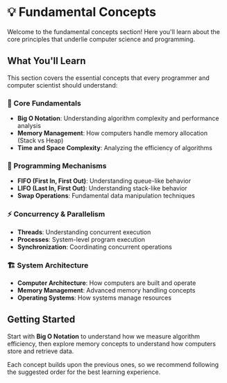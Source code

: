 # 💡 Fundamental Concepts

Welcome to the fundamental concepts section! Here you'll learn about the core principles that underlie computer science and programming.

## What You'll Learn

This section covers the essential concepts that every programmer and computer scientist should understand:

### 🎯 Core Fundamentals
- **Big O Notation**: Understanding algorithm complexity and performance analysis
- **Memory Management**: How computers handle memory allocation (Stack vs Heap)
- **Time and Space Complexity**: Analyzing the efficiency of algorithms

### 🔄 Programming Mechanisms
- **FIFO (First In, First Out)**: Understanding queue-like behavior
- **LIFO (Last In, First Out)**: Understanding stack-like behavior
- **Swap Operations**: Fundamental data manipulation techniques

### ⚡ Concurrency & Parallelism
- **Threads**: Understanding concurrent execution
- **Processes**: System-level program execution
- **Synchronization**: Coordinating concurrent operations

### 🏗️ System Architecture
- **Computer Architecture**: How computers are built and operate
- **Memory Management**: Advanced memory handling concepts
- **Operating Systems**: How systems manage resources

## Getting Started

Start with **Big O Notation** to understand how we measure algorithm efficiency, then explore memory concepts to understand how computers store and retrieve data.

Each concept builds upon the previous ones, so we recommend following the suggested order for the best learning experience. 
